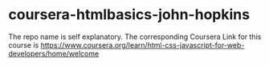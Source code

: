 # coursera-htmlbasics-john-hopkins
The repo name is self explanatory. The corresponding Coursera Link for this course is https://www.coursera.org/learn/html-css-javascript-for-web-developers/home/welcome 
